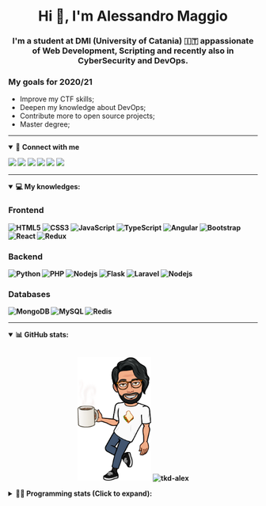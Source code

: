 <h1 align="center">Hi 👋, I'm Alessandro Maggio</h1>
<h3 align="center">I'm a student at DMI (University of Catania) 🇮🇹 appassionate of Web Development, Scripting and recently also in CyberSecurity and DevOps.</h3>

### My goals for 2020/21
- Improve my CTF skills;
- Deepen my knowledge about DevOps;
- Contribute more to open source projects;
- Master degree;

____

<details open>
<summary>🤝 <b>Connect with me<b></summary>

<p align = "center">

[<img src="https://img.shields.io/badge/twitter-1DA1F2.svg?&style=for-the-badge&logo=twitter&logoColor=white" />](https://twitter.com/TkdAxel)
[<img src ="https://img.shields.io/badge/portfolio-web-%23.svg?&style=for-the-badge&logo=&logoColor=white%22">](https://alessandromaggio.it/)
[<img src ="https://img.shields.io/badge/Telegram-1ca0f1.svg?&style=for-the-badge&logo=Telegram&logoColor=white%22&link=https://t.me/TkdAlex">](https://t.me/TkdAlex/)
[<img src="https://img.shields.io/badge/gmail-c14438.svg?&style=for-the-badge&logo=Gmail&logoColor=white&link=mailto:alex.tkd.alex@gmail.com"/>](mailto:alex.tkd.alex@gmail.com)
[<img src="https://img.shields.io/badge/linkedin-0077B5.svg?&style=for-the-badge&logo=linkedin&logoColor=white" />](https://www.linkedin.com/in/aalessandromaggio/)
[<img src = "https://img.shields.io/badge/instagram-E4405F.svg?&style=for-the-badge&logo=instagram&logoColor=white">](https://www.instagram.com/tkd_alex/)
<!--- [![Visits Badge](https://badges.pufler.dev/visits/tkd-alex/tkd-alex?style=for-the-badge&color=blue)](https://github.com/tkd-alex/tkd-alex) -->

</p>

</details>

---

<details open>
<summary>💻 <b>My knowledges</b>: </summary>

### Frontend
![HTML5](https://img.shields.io/badge/-HTML5-E34F26.svg?style=for-the-badge&logo=html5&logoColor=ffffff)
![CSS3](https://img.shields.io/badge/-CSS3-1572B6.svg?style=for-the-badge&logo=css3)
![JavaScript](https://img.shields.io/badge/-JavaScript-282C34?style=for-the-badge&logo=javascript)
![TypeScript](https://img.shields.io/badge/-TypeScript-007ACC?style=for-the-badge&logo=typescript)
![Angular](https://img.shields.io/badge/-Angular-DD0031?style=for-the-badge&logo=angular)
![Bootstrap](https://img.shields.io/badge/-Bootstrap-563D7C.svg?style=for-the-badge&logo=bootstrap)
![React](https://img.shields.io/badge/-React-282C34.svg?style=for-the-badge&logo=react&logoColor=ffffff)
![Redux](https://img.shields.io/badge/-Redux-764ABC.svg?style=for-the-badge&logo=redux)

### Backend
![Python](https://img.shields.io/badge/-Python-3776AB.svg?style=for-the-badge&logo=Python&logoColor=ffffff)
![PHP](https://img.shields.io/badge/-PHP-777BB4.svg?style=for-the-badge&logo=PHP&logoColor=ffffff)
![Nodejs](https://img.shields.io/badge/-Bash-4EAA25.svg?style=for-the-badge&logo=gnu-bash&logoColor=ffffff)
![Flask](https://img.shields.io/badge/-Flask-282C34.svg?style=for-the-badge&logo=flask)
![Laravel](https://img.shields.io/badge/-Laravel-FF2D20.svg?style=for-the-badge&logo=laravel&logoColor=ffffff)
![Nodejs](https://img.shields.io/badge/-Nodejs-339933.svg?style=for-the-badge&logo=Node.js&logoColor=ffffff)

### Databases
![MongoDB](https://img.shields.io/badge/-MongoDB-47A248?style=for-the-badge&logo=mongodb&logoColor=ffffff)
![MySQL](https://img.shields.io/badge/-MySQL-4479A1?style=for-the-badge&logo=mysql&logoColor=ffffff)
![Redis](https://img.shields.io/badge/-Redis-DC382D?style=for-the-badge&logo=Redis&logoColor=ffffff)

</details>

---

<details open>
 <summary>📊 <b>GitHub stats</b>: </summary>

<br>

<p align = "center">
    <img src="https://raw.githubusercontent.com/Tkd-Alex/tkd-alex/master/images/321517cd-ff68-41a7-b0d1-e765680568a7-8b6448d9-c944-4146-b633-adbdd25cb471-v1.png" height="250" />
    <img src="https://github-readme-stats.vercel.app/api?username=tkd-alex&show_icons=true&count_private=true&hide_border=true&line_height=25" alt="tkd-alex">
</p>

</design>

<details>
 <summary>👨‍💻 <b>Programming stats (Click to expand)</b>: </summary>
 
<!--START_SECTION:waka-->
**I'm an Early 🐤** 

```text
🌞 Morning    414 commits    █████░░░░░░░░░░░░░░░░░░░░   21.7% 
🌆 Daytime    773 commits    ██████████░░░░░░░░░░░░░░░   40.51% 
🌃 Evening    671 commits    ████████░░░░░░░░░░░░░░░░░   35.17% 
🌙 Night      50 commits     ░░░░░░░░░░░░░░░░░░░░░░░░░   2.62%

```
📅 **I'm Most Productive on Wednesday** 

```text
Monday       325 commits    ████░░░░░░░░░░░░░░░░░░░░░   17.03% 
Tuesday      301 commits    ████░░░░░░░░░░░░░░░░░░░░░   15.78% 
Wednesday    335 commits    ████░░░░░░░░░░░░░░░░░░░░░   17.56% 
Thursday     325 commits    ████░░░░░░░░░░░░░░░░░░░░░   17.03% 
Friday       237 commits    ███░░░░░░░░░░░░░░░░░░░░░░   12.42% 
Saturday     197 commits    ██░░░░░░░░░░░░░░░░░░░░░░░   10.32% 
Sunday       188 commits    ██░░░░░░░░░░░░░░░░░░░░░░░   9.85%

```


📊 **This Week I Spent My Time On** 

```text
⌚︎ Time Zone: Europe/Rome

💬 Programming Languages: 
Python                   3 hrs 3 mins        ███████████░░░░░░░░░░░░░░   44.56% 
HTML                     2 hrs 50 mins       ██████████░░░░░░░░░░░░░░░   41.34% 
JSON                     35 mins             ██░░░░░░░░░░░░░░░░░░░░░░░   8.59% 
Other                    10 mins             ░░░░░░░░░░░░░░░░░░░░░░░░░   2.6% 
Markdown                 7 mins              ░░░░░░░░░░░░░░░░░░░░░░░░░   1.9%

🔥 Editors: 
VS Code                  4 hrs 47 mins       █████████████████░░░░░░░░   69.61% 
Sublime Text             2 hrs 5 mins        ███████░░░░░░░░░░░░░░░░░░   30.39%

🐱‍💻 Projects: 
Twitch-Channel-Points-Min4 hrs 43 mins       █████████████████░░░░░░░░   68.77% 
Unknown Project          1 hr 52 mins        ██████░░░░░░░░░░░░░░░░░░░   27.17% 
Twitch-Channel-Points-Min13 mins             ░░░░░░░░░░░░░░░░░░░░░░░░░   3.22% 
giveaway-manager         1 min               ░░░░░░░░░░░░░░░░░░░░░░░░░   0.45% 
myStore                  1 min               ░░░░░░░░░░░░░░░░░░░░░░░░░   0.4%

💻 Operating System: 
Linux                    6 hrs 52 mins       █████████████████████████   100.0%

```

**I Mostly Code in Python** 

```text
Python                   29 repos            ██████████░░░░░░░░░░░░░░░   41.43% 
JavaScript               11 repos            ████░░░░░░░░░░░░░░░░░░░░░   15.71% 
PHP                      5 repos             █░░░░░░░░░░░░░░░░░░░░░░░░   7.14% 
CSS                      5 repos             █░░░░░░░░░░░░░░░░░░░░░░░░   7.14% 
HTML                     5 repos             █░░░░░░░░░░░░░░░░░░░░░░░░   7.14%

```



<!--END_SECTION:waka-->

</details>
